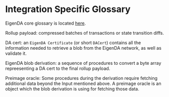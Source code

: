 # Integration Specific Glossary

EigenDA core glossary is located [here](https://docs.eigencloud.xyz/products/eigenda/core-concepts/glossary).

Rollup payload: compressed batches of transactions or state transition diffs.

DA cert: an `EigenDA Certificate` (or short `DACert`) contains all the information needed to retrieve a blob from the EigenDA network, as well as validate it.

EigenDA blob derivation: a sequence of procedures to convert a byte array repreesenting a DA cert to the final rollup payload.

Preimage oracle: Some procedures during the derivation require fetching additional data beyond the Input mentioned above. A preimage oracle is an object which the blob derivation is using for fetching those data.